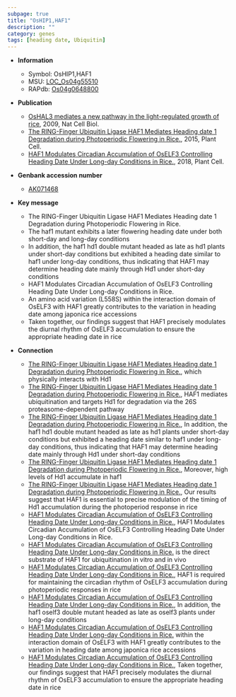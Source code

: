 ```yaml
---
subpage: true
title: "OsHIP1,HAF1"
description: ""
category: genes
tags: [heading date, Ubiquitin]
---
```


* **Information**  
    + Symbol: OsHIP1,HAF1  
    + MSU: [LOC_Os04g55510](http://rice.plantbiology.msu.edu/cgi-bin/ORF_infopage.cgi?orf=LOC_Os04g55510)  
    + RAPdb: [Os04g0648800](http://rapdb.dna.affrc.go.jp/viewer/gbrowse_details/irgsp1?name=Os04g0648800)  

* **Publication**  
    + [OsHAL3 mediates a new pathway in the light-regulated growth of rice](http://www.ncbi.nlm.nih.gov/pubmed?term=OsHAL3+mediates+a+new+pathway+in+the+light-regulated+growth+of+rice%5BTitle%5D), 2009, Nat Cell Biol.
    + [The RING-Finger Ubiquitin Ligase HAF1 Mediates Heading date 1 Degradation during Photoperiodic Flowering in Rice.](http://www.ncbi.nlm.nih.gov/pubmed?term=The+RING-Finger+Ubiquitin+Ligase+HAF1+Mediates+Heading+date+1+Degradation+during+Photoperiodic+Flowering+in+Rice.%5BTitle%5D), 2015, Plant Cell.
    + [HAF1 Modulates Circadian Accumulation of OsELF3 Controlling Heading Date Under Long-day Conditions in Rice.](http://www.ncbi.nlm.nih.gov/pubmed?term=HAF1+Modulates+Circadian+Accumulation+of+OsELF3+Controlling+Heading+Date+Under+Long-day+Conditions+in+Rice.%5BTitle%5D), 2018, Plant Cell.

* **Genbank accession number**  
    + [AK071468](http://www.ncbi.nlm.nih.gov/nuccore/AK071468)

* **Key message**  
    + The RING-Finger Ubiquitin Ligase HAF1 Mediates Heading date 1 Degradation during Photoperiodic Flowering in Rice.
    + The haf1 mutant exhibits a later flowering heading date under both short-day and long-day conditions
    + In addition, the haf1 hd1 double mutant headed as late as hd1 plants under short-day conditions but exhibited a heading date similar to haf1 under long-day conditions, thus indicating that HAF1 may determine heading date mainly through Hd1 under short-day conditions
    + HAF1 Modulates Circadian Accumulation of OsELF3 Controlling Heading Date Under Long-day Conditions in Rice.
    + An amino acid variation (L558S) within the interaction domain of OsELF3 with HAF1 greatly contributes to the variation in heading date among japonica rice accessions
    + Taken together, our findings suggest that HAF1 precisely modulates the diurnal rhythm of OsELF3 accumulation to ensure the appropriate heading date in rice

* **Connection**  
    + [The RING-Finger Ubiquitin Ligase HAF1 Mediates Heading date 1 Degradation during Photoperiodic Flowering in Rice.](HAF1), which physically interacts with Hd1
    + [The RING-Finger Ubiquitin Ligase HAF1 Mediates Heading date 1 Degradation during Photoperiodic Flowering in Rice.](http://www.ncbi.nlm.nih.gov/pubmed?term=The+RING-Finger+Ubiquitin+Ligase+HAF1+Mediates+Heading+date+1+Degradation+during+Photoperiodic+Flowering+in+Rice.%5BTitle%5D), HAF1 mediates ubiquitination and targets Hd1 for degradation via the 26S proteasome-dependent pathway
    + [The RING-Finger Ubiquitin Ligase HAF1 Mediates Heading date 1 Degradation during Photoperiodic Flowering in Rice.](http://www.ncbi.nlm.nih.gov/pubmed?term=The+RING-Finger+Ubiquitin+Ligase+HAF1+Mediates+Heading+date+1+Degradation+during+Photoperiodic+Flowering+in+Rice.%5BTitle%5D), In addition, the haf1 hd1 double mutant headed as late as hd1 plants under short-day conditions but exhibited a heading date similar to haf1 under long-day conditions, thus indicating that HAF1 may determine heading date mainly through Hd1 under short-day conditions
    + [The RING-Finger Ubiquitin Ligase HAF1 Mediates Heading date 1 Degradation during Photoperiodic Flowering in Rice.](http://www.ncbi.nlm.nih.gov/pubmed?term=The+RING-Finger+Ubiquitin+Ligase+HAF1+Mediates+Heading+date+1+Degradation+during+Photoperiodic+Flowering+in+Rice.%5BTitle%5D), Moreover, high levels of Hd1 accumulate in haf1
    + [The RING-Finger Ubiquitin Ligase HAF1 Mediates Heading date 1 Degradation during Photoperiodic Flowering in Rice.](http://www.ncbi.nlm.nih.gov/pubmed?term=The+RING-Finger+Ubiquitin+Ligase+HAF1+Mediates+Heading+date+1+Degradation+during+Photoperiodic+Flowering+in+Rice.%5BTitle%5D), Our results suggest that HAF1 is essential to precise modulation of the timing of Hd1 accumulation during the photoperiod response in rice
    + [HAF1 Modulates Circadian Accumulation of OsELF3 Controlling Heading Date Under Long-day Conditions in Rice.](http://www.ncbi.nlm.nih.gov/pubmed?term=HAF1+Modulates+Circadian+Accumulation+of+OsELF3+Controlling+Heading+Date+Under+Long-day+Conditions+in+Rice.%5BTitle%5D), HAF1 Modulates Circadian Accumulation of OsELF3 Controlling Heading Date Under Long-day Conditions in Rice.
    + [HAF1 Modulates Circadian Accumulation of OsELF3 Controlling Heading Date Under Long-day Conditions in Rice.](EARLY+FLOWERING3) is the direct substrate of HAF1 for ubiquitination in vitro and in vivo
    + [HAF1 Modulates Circadian Accumulation of OsELF3 Controlling Heading Date Under Long-day Conditions in Rice.](http://www.ncbi.nlm.nih.gov/pubmed?term=HAF1+Modulates+Circadian+Accumulation+of+OsELF3+Controlling+Heading+Date+Under+Long-day+Conditions+in+Rice.%5BTitle%5D),  HAF1 is required for maintaining the circadian rhythm of OsELF3 accumulation during photoperiodic responses in rice
    + [HAF1 Modulates Circadian Accumulation of OsELF3 Controlling Heading Date Under Long-day Conditions in Rice.](http://www.ncbi.nlm.nih.gov/pubmed?term=HAF1+Modulates+Circadian+Accumulation+of+OsELF3+Controlling+Heading+Date+Under+Long-day+Conditions+in+Rice.%5BTitle%5D),  In addition, the haf1 oself3 double mutant headed as late as oself3 plants under long-day conditions
    + [HAF1 Modulates Circadian Accumulation of OsELF3 Controlling Heading Date Under Long-day Conditions in Rice.](L558S) within the interaction domain of OsELF3 with HAF1 greatly contributes to the variation in heading date among japonica rice accessions
    + [HAF1 Modulates Circadian Accumulation of OsELF3 Controlling Heading Date Under Long-day Conditions in Rice.](http://www.ncbi.nlm.nih.gov/pubmed?term=HAF1+Modulates+Circadian+Accumulation+of+OsELF3+Controlling+Heading+Date+Under+Long-day+Conditions+in+Rice.%5BTitle%5D),  Taken together, our findings suggest that HAF1 precisely modulates the diurnal rhythm of OsELF3 accumulation to ensure the appropriate heading date in rice



